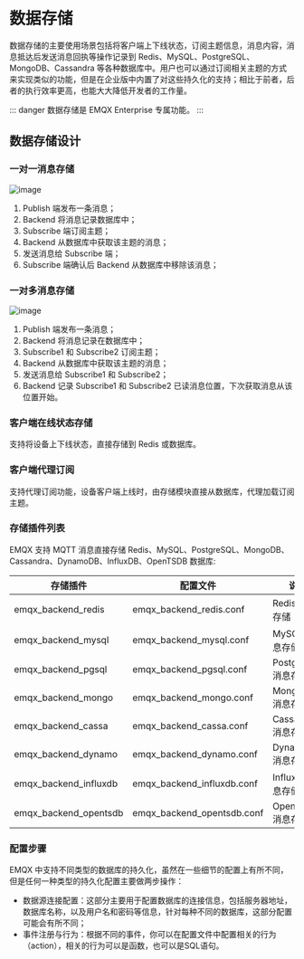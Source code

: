 # 数据存储

数据存储的主要使用场景包括将客户端上下线状态，订阅主题信息，消息内容，消息抵达后发送消息回执等操作记录到 Redis、MySQL、PostgreSQL、MongoDB、Cassandra 等各种数据库中。用户也可以通过订阅相关主题的方式来实现类似的功能，但是在企业版中内置了对这些持久化的支持；相比于前者，后者的执行效率更高，也能大大降低开发者的工作量。

::: danger
数据存储是 EMQX Enterprise 专属功能。
:::

## 数据存储设计

### 一对一消息存储

![image](./assets/backends_1.png)

1.  Publish 端发布一条消息；
2.  Backend 将消息记录数据库中；
3.  Subscribe 端订阅主题；
4.  Backend 从数据库中获取该主题的消息；
5.  发送消息给 Subscribe 端；
6.  Subscribe 端确认后 Backend 从数据库中移除该消息；

### 一对多消息存储

![image](./assets/backends_2.png)

1.  Publish 端发布一条消息；
2.  Backend 将消息记录在数据库中；
3.  Subscribe1 和 Subscribe2 订阅主题；
4.  Backend 从数据库中获取该主题的消息；
5.  发送消息给 Subscribe1 和 Subscribe2；
6.  Backend 记录 Subscribe1 和 Subscribe2 已读消息位置，下次获取消息从该位置开始。

### 客户端在线状态存储

支持将设备上下线状态，直接存储到 Redis 或数据库。

### 客户端代理订阅

支持代理订阅功能，设备客户端上线时，由存储模块直接从数据库，代理加载订阅主题。


### 存储插件列表

EMQX 支持 MQTT 消息直接存储 Redis、MySQL、PostgreSQL、MongoDB、Cassandra、DynamoDB、InfluxDB、OpenTSDB 数据库:

| 存储插件                    | 配置文件                         | 说明              |
| ----------------------- | ---------------------------- | --------------- |
| emqx_backend_redis    | emqx_backend_redis.conf    | Redis 消息存储      |
| emqx_backend_mysql    | emqx_backend_mysql.conf    | MySQL 消息存储      |
| emqx_backend_pgsql    | emqx_backend_pgsql.conf    | PostgreSQL 消息存储 |
| emqx_backend_mongo    | emqx_backend_mongo.conf    | MongoDB 消息存储    |
| emqx_backend_cassa    | emqx_backend_cassa.conf    | Cassandra 消息存储  |
| emqx_backend_dynamo   | emqx_backend_dynamo.conf   | DynamoDB 消息存储   |
| emqx_backend_influxdb | emqx_backend_influxdb.conf | InfluxDB 消息存储   |
| emqx_backend_opentsdb | emqx_backend_opentsdb.conf | OpenTSDB 消息存储   |


### 配置步骤

EMQX 中支持不同类型的数据库的持久化，虽然在一些细节的配置上有所不同，但是任何一种类型的持久化配置主要做两步操作：

- 数据源连接配置：这部分主要用于配置数据库的连接信息，包括服务器地址，数据库名称，以及用户名和密码等信息，针对每种不同的数据库，这部分配置可能会有所不同；
- 事件注册与行为：根据不同的事件，你可以在配置文件中配置相关的行为（action），相关的行为可以是函数，也可以是SQL语句。
